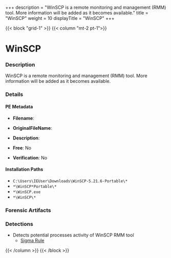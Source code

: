 +++
description = "WinSCP is a remote monitoring and management (RMM) tool. More information will be added as it becomes available."
title = "WinSCP"
weight = 10
displayTitle = "WinSCP"
+++


{{< block "grid-1" >}}
{{< column "mt-2 pt-1">}}

# WinSCP


### Description

WinSCP is a remote monitoring and management (RMM) tool. More information will be added as it becomes available.




### Details


#### PE Metadata
- **Filename**: 
- **OriginalFileName**: 
- **Description**: 


- **Free**: No

- **Verification**: No




#### Installation Paths
- `C:\Users\IEUser\Downloads\WinSCP-5.21.6-Portable\*`
- `*\WinSCP*Portable\*`
- `*\WinSCP.exe`
- `*\WinSCP\*`

### Forensic Artifacts






### Detections
- Detects potential processes activity of WinSCP RMM tool
  - [Sigma Rule](https://github.com/magicsword-io/LOLRMM/blob/main/detections/sigma/winscp_processes_sigma.yml)




{{< /column >}}
{{< /block >}}

